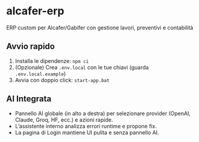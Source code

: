 # alcafer-erp
ERP custom per Alcafer/Gabifer con gestione lavori, preventivi e contabilità

## Avvio rapido

1. Installa le dipendenze: `npm ci`
2. (Opzionale) Crea `.env.local` con le tue chiavi (guarda `.env.local.example`)
3. Avvia con doppio click: `start-app.bat`

## AI Integrata

- Pannello AI globale (in alto a destra) per selezionare provider (OpenAI, Claude, Groq, HF, ecc.) e azioni rapide.
- L’assistente interno analizza errori runtime e propone fix.
- La pagina di Login mantiene UI pulita e senza pannello AI.
